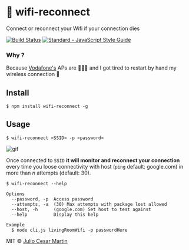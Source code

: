 # 📡 wifi-reconnect
Connect or reconnect your Wifi if your connection dies

[![Build Status](https://travis-ci.org/juliomatcom/wifi-reconnect.svg?branch=master)](https://travis-ci.org/juliomatcom/wifi-reconnect)
[![Standard - JavaScript Style Guide](https://img.shields.io/badge/code_style-standard-brightgreen.svg)](http://standardjs.com/)

### Why ?
Because [Vodafone's](http://www.vodafone.com/) APs are 💩💩💩 and I got tired to restart by hand my wireless connection 😤

## Install
`$ npm install wifi-reconnect -g`

## Usage
`$ wifi-reconnect <SSID> -p <password>`   

![gif](example.gif)   

Once connected to `SSID` **it will monitor and reconnect your connection** every time you loose connectivity with host (`ping` default: google.com) in more than *n* attempts (default: 30).  

```
$ wifi-reconnect --help

Options
  --password, -p  Access password
  --attempts, -a  (30) Max attempts with package lost allowed
  --host, -h      (google.com) Set host to test against
  --help          Display this help

Example
  $ node cli.js livingRoomWifi -p passwordHere
```


MIT © [Julio Cesar Martin](https://twitter.com/juliomatcom)
